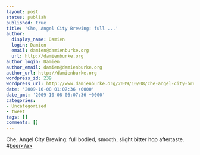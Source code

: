 ```yaml
---
layout: post
status: publish
published: true
title: 'Che, Angel City Brewing: full ...'
author:
  display_name: Damien
  login: Damien
  email: damien@damienburke.org
  url: http://damienburke.org
author_login: Damien
author_email: damien@damienburke.org
author_url: http://damienburke.org
wordpress_id: 239
wordpress_url: http://www.damienburke.org/2009/10/08/che-angel-city-brewing-full/
date: '2009-10-08 01:07:36 +0000'
date_gmt: '2009-10-08 06:07:36 +0000'
categories:
- Uncategorized
- tweet
tags: []
comments: []
---
```

<p>Che, Angel City Brewing: full bodied, smooth, slight bitter hop aftertaste. #<a href="http:&#47;&#47;search.twitter.com&#47;search?q=%23beer" class="aktt_hashtag">beer<&#47;a></p>
